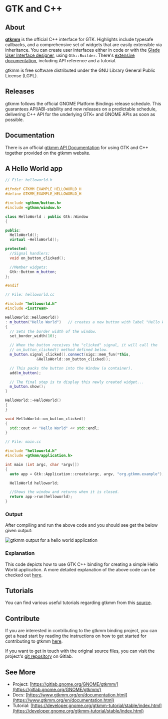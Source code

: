 ---
---

# GTK and C++

## About

[**gtkmm**](https://www.gtkmm.org/) is the official C++ interface for GTK.
Highlights include typesafe callbacks, and a comprehensive set of widgets
that are easily extensible via inheritance. You can create user interfaces
either in code or with the [Glade User Interface
designer](http://glade.gnome.org/), using `Gtk::Builder`. There's [extensive
documentation](https://www.gtkmm.org/en/documentation.shtml), including API
reference and a tutorial.

gtkmm is free software distributed under the GNU Library General Public
License (LGPL).

## Releases

gtkmm follows the official GNOME Platform Bindings release schedule. This
guarantees API/ABI-stability and new releases on a predictable schedule,
delivering C++ API for the underlying GTK+ and GNOME APIs as soon as
possible.

## Documentation

There is an official [gtkmm API
Documentation](https://www.gtkmm.org/en/documentation.html) for using GTK
and C++ together provided on the gtkmm website.

## A Hello World app

```cpp
// File: helloworld.h

#ifndef GTKMM_EXAMPLE_HELLOWORLD_H
#define GTKMM_EXAMPLE_HELLOWORLD_H

#include <gtkmm/button.h>
#include <gtkmm/window.h>

class HelloWorld : public Gtk::Window
{

public:
  HelloWorld();
  virtual ~HelloWorld();

protected:
  //Signal handlers:
  void on_button_clicked();

  //Member widgets:
  Gtk::Button m_button;
};

#endif
```

```cpp
// File: helloworld.cc

#include "helloworld.h"
#include <iostream>

HelloWorld::HelloWorld()
: m_button("Hello World")   // creates a new button with label "Hello World".
{
  // Sets the border width of the window.
  set_border_width(10);

  // When the button receives the "clicked" signal, it will call the
  // on_button_clicked() method defined below.
  m_button.signal_clicked().connect(sigc::mem_fun(*this,
              &HelloWorld::on_button_clicked));

  // This packs the button into the Window (a container).
  add(m_button);

  // The final step is to display this newly created widget...
  m_button.show();
}

HelloWorld::~HelloWorld()
{
}

void HelloWorld::on_button_clicked()
{
  std::cout << "Hello World" << std::endl;
}
```

```cpp
// File: main.cc

#include "helloworld.h"
#include <gtkmm/application.h>

int main (int argc, char *argv[])
{
  auto app = Gtk::Application::create(argc, argv, "org.gtkmm.example");

  HelloWorld helloworld;

  //Shows the window and returns when it is closed.
  return app->run(helloworld);
}
```

### Output

After compiling and run the above code and you should see get the below given output:

![gtkmm output for a hello world application](/assets/img/docs/docs-cpp-helloworld.png)

### Explanation

This code depicts how to use GTK C++ binding for creating a simple Hello
World application. A more detailed explanation of the above code can be
checked out
[here](https://developer.gnome.org/gtkmm-tutorial/stable/sec-helloworld.html.en).

## Tutorials

You can find various useful tutorials regarding gtkmm from this
[source](https://developer.gnome.org/gtkmm-tutorial/stable/index.html).

## Contribute

If you are interested in contributing to the gtkmm binding project, you can
get a head start by reading the instructions on how to get started for
contributing to gtkmm [here](https://www.gtkmm.org/en/developers.html).

If you want to get in touch with the original source files, you can visit
the project's [git repository](https://gitlab.gnome.org/GNOME/gtkmm/) on
Gitlab.

## See More

- Project: [https://gitlab.gnome.org/GNOME/gtkmm/](https://gitlab.gnome.org/GNOME/gtkmm/)
- Docs: [https://www.gtkmm.org/en/documentation.html](https://www.gtkmm.org/en/documentation.html)
- Tutorial: [https://developer.gnome.org/gtkmm-tutorial/stable/index.html](https://developer.gnome.org/gtkmm-tutorial/stable/index.html)
